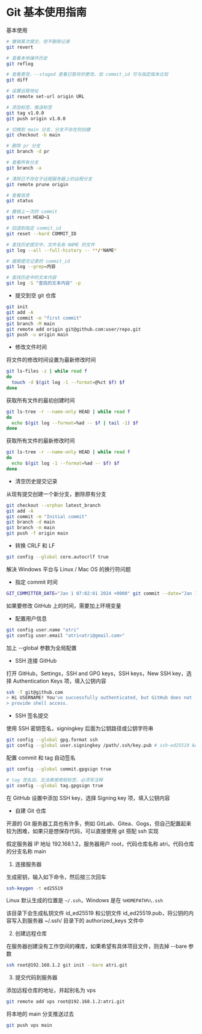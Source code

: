 # Git 基本使用指南

基本使用

```sh
# 撤销某次提交，但不删除记录
git revert

# 查看本地操作历史
git reflog

# 查看更改，--staged 查看已暂存的更改，加 commit_id 可与指定版本比较
git diff

# 设置远程地址
git remote set-url origin URL

# 添加标签，推送标签
git tag v1.0.0
git push origin v1.0.0

# 切换到 main 分支，分支不存在则创建
git checkout -b main

# 删除 pr 分支
git branch -d pr

# 查看所有分支
git branch -a

# 清除已不存在于远程服务器上的远程分支
git remote prune origin

# 查看信息
git status

# 撤销上一次的 commit
git reset HEAD~1

# 回退到指定 commit_id
git reset --hard COMMIT_ID

# 查找历史提交中，文件名有 NAME 的文件
git log --all --full-history -- **/*NAME*

# 搜索提交记录的 commit_id
git log --grep=内容

# 查找历史中的文本内容
git log -S "查找的文本内容" -p
```

- 提交到空 git 仓库

```sh
git init
git add -A
git commit -m "first commit"
git branch -M main
git remote add origin git@github.com:user/repo.git
git push -u origin main
```

- 修改文件时间

将文件的修改时间设置为最新修改时间

```sh
git ls-files -z | while read f
do
  touch -d $(git log -1 --format=@%ct $f) $f
done
```

获取所有文件的最初创建时间

```sh
git ls-tree -r --name-only HEAD | while read f
do
  echo $(git log --format=%ad -- $f | tail -1) $f
done
```

获取所有文件的最新修改时间

```sh
git ls-tree -r --name-only HEAD | while read f
do
  echo $(git log -1 --format=%ad -- $f) $f
done
```

- 清空历史提交记录

从现有提交创建一个新分支，删除原有分支

```sh
git checkout --orphan latest_branch
git add -A
git commit -m "Initial commit"
git branch -d main
git branch -m main
git push -f origin main
```

- 转换 CRLF 和 LF

```sh
git config --global core.autocrlf true
```

解决 Windows 平台与 Linux / Mac OS 的换行符问题

- 指定 commit 时间

```sh
GIT_COMMITTER_DATE="Jan 1 07:02:01 2024 +0000" git commit --date="Jan 1 07:02:01 2024 +0000" -m "Initial commit"
```

如果要修改 GitHub 上的时间，需要加上环境变量

- 配置用户信息

```sh
git config user.name "atri"
git config user.email "atri<atri@gmail.com>"
```

加上 --global 参数为全局配置

- SSH 连接 GitHub

打开 GitHub，Settings，SSH and GPG keys，SSH keys，New SSH key，选择 Authentication Keys 项，填入公钥内容

```sh
ssh -T git@github.com
> Hi USERNAME! You've successfully authenticated, but GitHub does not
> provide shell access.
```

- SSH 签名提交

使用 SSH 密钥签名，signingkey 后面为公钥路径或公钥字符串

```sh
git config --global gpg.format ssh
git config --global user.signingkey /path/.ssh/key.pub # ssh-ed25519 AAAAC3NzaC1lZDI1NTE5AAAAIPZcPyclEyYJfaAlb4vpWRlA+dMhjDijl0AuhsWQ1DwF atri
```

配置 commit 和 tag 自动签名

```sh
git config --global commit.gpgsign true

# tag 签名后，无法再使用轻标签，必须写注释
git config --global tag.gpgsign true
```

在 GitHub 设置中添加 SSH key，选择 Signing key 项，填入公钥内容

- 自建 Git 仓库

开源的 Git 服务器工具也有许多，例如 GitLab、Gitea、Gogs，但自己配置起来较为困难，如果只是想保存代码，可以直接使用 git 搭配 ssh 实现

假定服务器 IP 地址 192.168.1.2，服务器用户 root，代码仓库名称 atri，代码仓库的分支名称 main

1. 连接服务器

生成密钥，输入如下命令，然后按三次回车

```sh
ssh-keygen -t ed25519
```

Linux 默认生成的位置是 `~/.ssh`，Windows 是在 `%HOMEPATH%\.ssh`

该目录下会生成私钥文件 id_ed25519 和公钥文件 id_ed25519.pub，将公钥的内容写入到服务器 ~/.ssh/ 目录下的 authorized_keys 文件中

2. 创建远程仓库

在服务器创建没有工作空间的裸库，如果希望有具体项目文件，则去掉 --bare 参数

```sh
ssh root@192.168.1.2 git init --bare atri.git
```

3. 提交代码到服务器

添加远程仓库的地址，并起别名为 vps

```sh
git remote add vps root@192.168.1.2:atri.git
```

将本地的 main 分支推送过去

```sh
git push vps main
```
